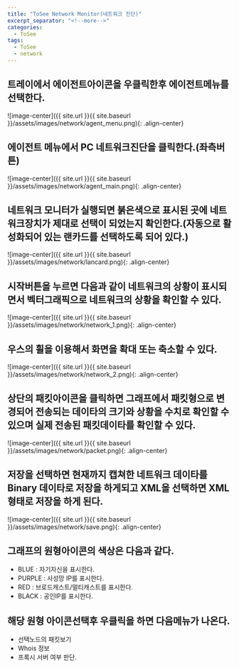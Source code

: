 ```yaml
---
title: "ToSee Network Monitor(네트워크 진단)"
excerpt_separator: "<!--more-->"
categories:
  - ToSee
tags:
  - ToSee
  - network
---
```

## 트레이에서 에이전트아이콘을 우클릭한후 에이전트메뉴를 선택한다.
![image-center]({{ site.url }}{{ site.baseurl }}/assets/images/network/agent_menu.png){: .align-center}

## 에이전트 메뉴에서 PC 네트워크진단을 클릭한다.(좌측버튼)
![image-center]({{ site.url }}{{ site.baseurl }}/assets/images/network/agent_main.png){: .align-center}

##  네트워크 모니터가 실행되면 붉은색으로 표시된 곳에 네트워크장치가 제대로 선택이 되었는지 확인한다.(자동으로 활성화되어 있는 랜카드를 선택하도록 되어 있다.)
![image-center]({{ site.url }}{{ site.baseurl }}/assets/images/network/lancard.png){: .align-center}

## 시작버튼을 누르면 다음과 같이 네트워크의 상황이 표시되면서 벡터그래픽으로 네트워크의 상황을 확인할 수 있다.
![image-center]({{ site.url }}{{ site.baseurl }}/assets/images/network/network_1.png){: .align-center}

## 우스의 휠을 이용해서 화면을 확대 또는 축소할 수 있다.
![image-center]({{ site.url }}{{ site.baseurl }}/assets/images/network/network_2.png){: .align-center}

## 상단의 패킷아이콘을 클릭하면 그래프에서 패킷형으로 변경되어 전송되는 데이타의 크기와 상황을 수치로 확인할 수 있으며 실제 전송된 패킷데이타를 확인할 수 있다.
![image-center]({{ site.url }}{{ site.baseurl }}/assets/images/network/packet.png){: .align-center}

## 저장을 선택하면 현재까지 캡쳐한 네트워크 데이타를 Binary 데이타로 저장을 하게되고 XML을 선택하면 XML형태로 저장을 하게 된다.
![image-center]({{ site.url }}{{ site.baseurl }}/assets/images/network/save.png){: .align-center}

## 그래프의 원형아이콘의 색상은 다음과 같다.
  * BLUE : 자기자신을 표시한다.
  * PURPLE : 사성망 IP를 표시한다.
  * RED : 브로드캐스트/멀티캐스트를 표시한다.
  * BLACK : 공인IP를 표시한다.

## 해당 원형 아이콘선택후 우클릭을 하면 다음메뉴가 나온다.
  * 선택노드의 패킷보기
  * Whois 정보
  * 프록시 서버 여부 판단.